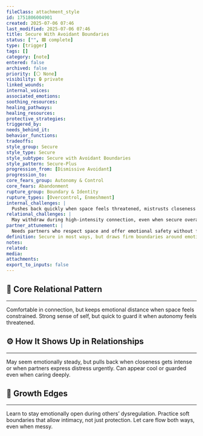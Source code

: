 ```yaml
---
fileClass: attachment_style
id: 1751806004901
created: 2025-07-06 07:46
last_modified: 2025-07-06 07:46
title: Secure With Avoidant Boundaries
status: ["", 🟩 complete]
type: [trigger]
tags: []
category: [note]
entered: false
archived: false
priority: [⚪ None]
visibility: 🔒 private
linked_wounds: 
internal_voices: 
associated_emotions: 
soothing_resources: 
healing_pathways: 
healing_resources: 
protective_strategies: 
triggered_by: 
needs_behind_it: 
behavior_functions: 
tradeoffs: 
style_group: Secure
style_type: Secure
style_subtype: Secure with Avoidant Boundaries
style_pattern: Secure-Plus
progression_from: [Dismissive Avoidant]
progression_to: 
core_fears_group: Autonomy & Control
core_fears: Abandonment
rupture_group: Boundary & Identity
rupture_types: [Overcontrol, Enmeshment]
internal_challenges: |
  Pushes back quickly when space feels threatened, mistrusts closeness under pressure
relational_challenges: |
  May withdraw during high-intensity connection, even when secure overall
partner_attunement: |
  Needs partners who respect space and offer emotional safety without force or urgency
definition: Secure in most ways, but draws firm boundaries around emotional closeness. Protects autonomy carefully.
notes: 
related: 
media: 
attachments: 
export_to_inputs: false
---
```


## 🧬 Core Relational Pattern
---
Comfortable in connection, but keeps emotional distance when space feels constrained. Strong sense of self, but quick to guard it when autonomy feels threatened.

## ⚙️ How It Shows Up in Relationships
---
May seem emotionally steady, but pulls back when closeness gets intense or when partners express distress urgently. Can appear cool or guarded even when caring deeply.

## 🔄 Growth Edges
---
Learn to stay emotionally open during others’ dysregulation. Practice soft boundaries that allow intimacy, not just protection. Let care flow both ways, even when messy.
